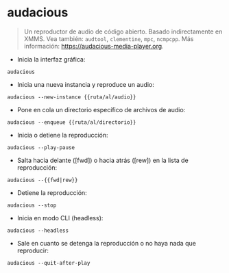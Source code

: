 # audacious

> Un reproductor de audio de código abierto. Basado indirectamente en XMMS.
> Vea también: `audtool`, `clementine`, `mpc`, `ncmpcpp`.
> Más información: <https://audacious-media-player.org>.

- Inicia la interfaz gráfica:

`audacious`

- Inicia una nueva instancia y reproduce un audio:

`audacious --new-instance {{ruta/al/audio}}`

- Pone en cola un directorio específico de archivos de audio:

`audacious --enqueue {{ruta/al/directorio}}`

- Inicia o detiene la reproducción:

`audacious --play-pause`

- Salta hacia delante ([fwd]) o hacia atrás ([rew]) en la lista de reproducción:

`audacious --{{fwd|rew}}`

- Detiene la reproducción:

`audacious --stop`

- Inicia en modo CLI (headless):

`audacious --headless`

- Sale en cuanto se detenga la reproducción o no haya nada que reproducir:

`audacious --quit-after-play`
